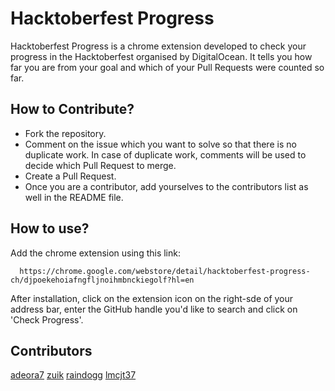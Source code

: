 # Hacktoberfest Progress 
Hacktoberfest Progress is a chrome extension developed to check your progress in the Hacktoberfest organised by DigitalOcean. It tells you how far you are from your goal and which of your Pull Requests were counted so far.

## How to Contribute?

* Fork the repository.
* Comment on the issue which you want to solve so that there is no duplicate work. In case of duplicate work, comments will be used to decide which Pull Request to merge.
* Create a Pull Request.
* Once you are a contributor, add yourselves to the contributors list as well in the README file.

## How to use?

Add the chrome extension using this link:

```
  https://chrome.google.com/webstore/detail/hacktoberfest-progress-ch/djpoekehoiafngfljnoihmbnckiegolf?hl=en
```

After installation, click on the extension icon on the right-sde of your address bar, enter the GitHub handle you'd like to search and click on 'Check Progress'.

## Contributors

[adeora7](https://github.com/adeora7)
[zuik](https://github.com/zuik)
[raindogg](https://github.com/raindogg)
[lmcjt37](https://github.com/lmcjt37)
